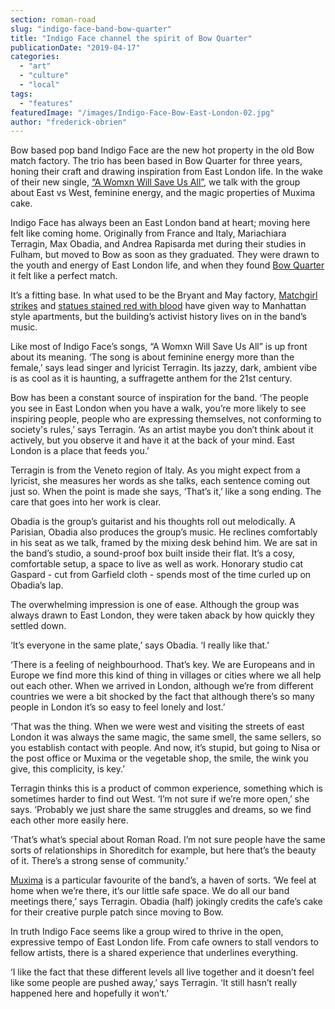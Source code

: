 ```yaml
---
section: roman-road
slug: "indigo-face-band-bow-quarter"
title: "Indigo Face channel the spirit of Bow Quarter"
publicationDate: "2019-04-17"
categories: 
  - "art"
  - "culture"
  - "local"
tags: 
  - "features"
featuredImage: "/images/Indigo-Face-Bow-East-London-02.jpg"
author: "frederick-obrien"
---
```


Bow based pop band Indigo Face are the new hot property in the old Bow match factory. The trio has been based in Bow Quarter for three years, honing their craft and drawing inspiration from East London life. In the wake of their new single, [“A Womxn Will Save Us All”](https://www.youtube.com/watch?v=LiMhNgKZXIc), we talk with the group about East vs West, feminine energy, and the magic properties of Muxima cake.

Indigo Face has always been an East London band at heart; moving here felt like coming home. Originally from France and Italy, Mariachiara Terragin, Max Obadia, and Andrea Rapisarda met during their studies in Fulham, but moved to Bow as soon as they graduated. They were drawn to the youth and energy of East London life, and when they found [Bow Quarter](https://romanroadlondon.com/bow-quarter-interiors-anton-rodriguez/) it felt like a perfect match.

It’s a fitting base. In what used to be the Bryant and May factory, [Matchgirl strikes](https://romanroadlondon.com/annie-besant-match-girl-riots-bow/) and [statues stained red with blood](https://romanroadlondon.com/red-hands-william-gladstone-statue/) have given way to Manhattan style apartments, but the building’s activist history lives on in the band’s music.

Like most of Indigo Face’s songs, “A Womxn Will Save Us All” is up front about its meaning. ‘The song is about feminine energy more than the female,’ says lead singer and lyricist Terragin. Its jazzy, dark, ambient vibe is as cool as it is haunting, a suffragette anthem for the 21st century.

Bow has been a constant source of inspiration for the band. ‘The people you see in East London when you have a walk, you’re more likely to see inspiring people, people who are expressing themselves, not conforming to society's rules,’ says Terragin. ‘As an artist maybe you don’t think about it actively, but you observe it and have it at the back of your mind. East London is a place that feeds you.’

Terragin is from the Veneto region of Italy. As you might expect from a lyricist, she measures her words as she talks, each sentence coming out just so. When the point is made she says, ‘That’s it,’ like a song ending. The care that goes into her work is clear.

Obadia is the group’s guitarist and his thoughts roll out melodically. A Parisian, Obadia also produces the group’s music. He reclines comfortably in his seat as we talk, framed by the mixing desk behind him. We are sat in the band’s studio, a sound-proof box built inside their flat. It’s a cosy, comfortable setup, a space to live as well as work. Honorary studio cat Gaspard - cut from Garfield cloth - spends most of the time curled up on Obadia’s lap.

The overwhelming impression is one of ease. Although the group was always drawn to East London, they were taken aback by how quickly they settled down.

‘It’s everyone in the same plate,’ says Obadia. ‘I really like that.’

‘There is a feeling of neighbourhood. That’s key. We are Europeans and in Europe we find more this kind of thing in villages or cities where we all help out each other. When we arrived in London, although we’re from different countries we were a bit shocked by the fact that although there’s so many people in London it’s so easy to feel lonely and lost.’

‘That was the thing. When we were west and visiting the streets of east London it was always the same magic, the same smell, the same sellers, so you establish contact with people. And now, it’s stupid, but going to Nisa or the post office or Muxima or the vegetable shop, the smile, the wink you give, this complicity, is key.’

Terragin thinks this is a product of common experience, something which is sometimes harder to find out West. ‘I’m not sure if we’re more open,’ she says. ‘Probably we just share the same struggles and dreams, so we find each other more easily here.

‘That’s what’s special about Roman Road. I’m not sure people have the same sorts of relationships in Shoreditch for example, but here that’s the beauty of it. There’s a strong sense of community.’

[Muxima](https://romanroadlondon.com/muxima-arts-cafe-music-venue/) is a particular favourite of the band’s, a haven of sorts. ‘We feel at home when we’re there, it’s our little safe space. We do all our band meetings there,’ says Terragin. Obadia (half) jokingly credits the cafe’s cake for their creative purple patch since moving to Bow.

In truth Indigo Face seems like a group wired to thrive in the open, expressive tempo of East London life. From cafe owners to stall vendors to fellow artists, there is a shared experience that underlines everything.

‘I like the fact that these different levels all live together and it doesn’t feel like some people are pushed away,’ says Terragin. ‘It still hasn’t really happened here and hopefully it won’t.’
